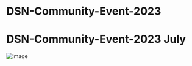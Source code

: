 # DSN-Community-Event-2023
# DSN-Community-Event-2023 July
![image](https://github.com/DataScienceNigeria/DSN-Community-Event-2023/assets/28099926/17ef90b6-03ca-4242-81ed-a754857741a7)
